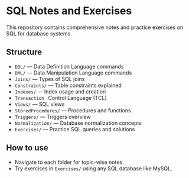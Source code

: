 # SQL Notes and Exercises

This repository contains comprehensive notes and practice exercises on SQL for database systems.

## Structure

- `DDL/` — Data Definition Language commands
- `DML/` — Data Manipulation Language commands
- `Joins/` — Types of SQL joins
- `Constraints/` — Table constraints explained
- `Indexes/` — Index usage and creation
-  `Transaction ` Control Language (TCL)
- `Views/` — SQL views
- `StoredProcedures/` — Procedures and functions
- `Triggers/` — Triggers overview
- `Normalization/` — Database normalization concepts
- `Exercises/` — Practice SQL queries and solutions

## How to use

- Navigate to each folder for topic-wise notes.
- Try exercises in `Exercises/` using any SQL database like MySQL.
